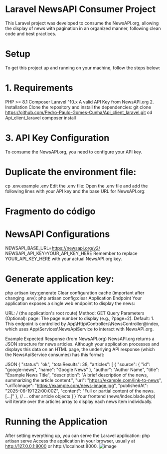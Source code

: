 
# Laravel NewsAPI Consumer Project
  This Laravel project was developed to consume the NewsAPI.org, allowing the display of news with pagination in an organized manner, following clean code and best practices.

# Setup
  To get this project up and running on your machine, follow the steps below:

# 1. Requirements
  PHP >= 8.1
  Composer
  Laravel ^10.x
  A valid API Key from NewsAPI.org
  2. Installation
  Clone the repository and install the dependencies:
  git clone https://github.com/Pedro-Paulo-Gomes-Cunha/Api_client_laravel.git
  cd Api_client_laravel
  composer install
# 3. API Key Configuration
  To consume the NewsAPI.org, you need to configure your API key.

# Duplicate the environment file:
  cp .env.example .env
  Edit the .env file:
  Open the .env file and add the following lines with your API key and the base URL for NewsAPI.org:

# Fragmento do código

# NewsAPI Configurations
  NEWSAPI_BASE_URL=https://newsapi.org/v2/
  NEWSAPI_API_KEY=YOUR_API_KEY_HERE
  Remember to replace YOUR_API_KEY_HERE with your actual NewsAPI.org key.

# Generate application key:
  php artisan key:generate
  Clear configuration cache (important after changing .env):
  php artisan config:clear
  Application Endpoint
  Your application exposes a single web endpoint to display the news:
  
  URL: / (the application's root route)
  Method: GET
  Query Parameters (Optional):
  page: The page number to display (e.g., ?page=2). Default: 1.
  This endpoint is controlled by App\Http\Controllers\NewsController@index, which uses App\Services\NewsApiService to interact with NewsAPI.org.
  
  Example Expected Response (from NewsAPI.org)
  NewsAPI.org returns a JSON structure for news articles. Although your application processes and displays this data on an HTML page, the underlying API response (which the NewsApiService consumes) has this format:
  
  JSON
  {
    "status": "ok",
    "totalResults": 38,
    "articles": [
      {
        "source": {
          "id": "google-news",
          "name": "Google News"
        },
        "author": "Author Name",
        "title": "Example News Title",
        "description": "A brief description of the news, summarizing the article content.",
        "url": "https://example.com/link-to-news",
        "urlToImage": "https://example.com/news-image.jpg",
        "publishedAt": "2025-06-19T22:00:00Z",
        "content": "Full or partial content of the news. [...]"
      },
      // ... other article objects
    ]
  }
  Your frontend (news/index.blade.php) will iterate over the articles array to display each news item individually.

# Running the Application
  After setting everything up, you can serve the Laravel application:
  php artisan serve
  Access the application in your browser, usually at http://127.0.0.1:8000 or http://localhost:8000.
  ![image](https://github.com/user-attachments/assets/6024bd16-7823-49ec-974d-2ac7835aaeaa)

